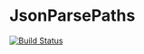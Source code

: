 # JsonParsePaths

[![Build Status](https://travis-ci.org/makintsian/jsonparsepaths.svg?branch=master)](https://travis-ci.org/makintsian/jsonparsepaths)